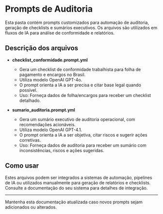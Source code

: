 
# Prompts de Auditoria

Esta pasta contém prompts customizados para automação de auditoria, geração de checklists e sumários executivos. Os arquivos são utilizados em fluxos de IA para análise de conformidade e relatórios.

## Descrição dos arquivos

- **checklist_conformidade.prompt.yml**
	- Gera um checklist de conformidade trabalhista para folha de pagamento e encargos no Brasil.
	- Utiliza modelo OpenAI GPT-4o.
	- O prompt orienta a IA a ser precisa e citar base legal quando possível.
	- Uso: Forneça dados de folha/encargos para receber um checklist detalhado.

- **sumario_auditoria.prompt.yml**
	- Gera um sumário executivo de auditoria operacional, com recomendações acionáveis.
	- Utiliza modelo OpenAI GPT-4.1.
	- O prompt orienta a IA a ser objetiva, citar riscos e sugerir ações corretivas.
	- Uso: Forneça dados de auditoria para receber um sumário com inconsistências, riscos e ações sugeridas.

## Como usar

Estes arquivos podem ser integrados a sistemas de automação, pipelines de IA ou utilizados manualmente para geração de relatórios e checklists. Consulte a documentação do seu sistema para detalhes de integração.

---
Mantenha esta documentação atualizada caso novos prompts sejam adicionados ou alterados.
